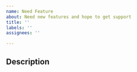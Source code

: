```yaml
---
name: Need Feature
about: Need new features and hope to get support
title: ''
labels: ''
assignees: ''

---
```


## Description

<!--Please describe the feature need and usage scenarios-->